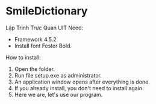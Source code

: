 # SmileDictionary
Lập Trình Trực Quan UIT
Need:
+ Framework 4.5.2
+ Install font Fester Bold.

How to install: 
1. Open the folder.
2. Run file setup.exe as administrator.
3. An application window opens after everything is done.
4. If you already install, you don't need to install again.
5. Here we are, let's use our program.

